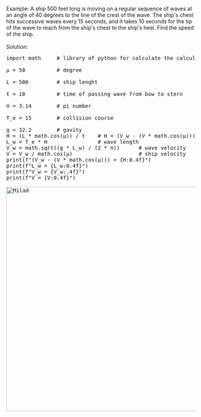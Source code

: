 Example: A ship 500 feet long is moving on a regular sequence of waves at an angle of 
         40 degrees to the line of the crest of the wave. The ship's chest hits 
         successive waves every 15 seconds, and it takes 10 seconds for the tip of the 
         wave to reach from the ship's chest to the ship's heel. Find the speed of the ship. <br />
<br />
Solution: 
         
<pre>import math     # library of python for calculate the calculation of below <br />
µ = 50          # degree <br />
L = 500         # ship lenght <br />
t = 10          # time of passing wave from bow to stern <br />
π = 3.14        # pi number <br />
T_e = 15        # collision course <br />
g = 32.2        # gavity
H = (L * math.cos(µ)) / t    # H = (V_w - (V * math.cos(µ))) = (L * math.cos(µ))
L_w = T_e * H                # wave length
V_w = math.sqrt((g * L_w) / (2 * π))      # wave velocity
V = V_w / math.cos(µ)                     # ship velocity
print(f"(V_w - (V * math.cos(µ))) = {H:0.4f}")
print(f"L_w = {L_w:0.4f}")
print(f"V_w = {V_w:.4f}")
print(f"V = {V:0.4f}")

<image align="center" alt="Milad" width = "600" src="http://up44.ir/previews/54d2659c867de6cd83f16ff70593ea7e.jpg">
